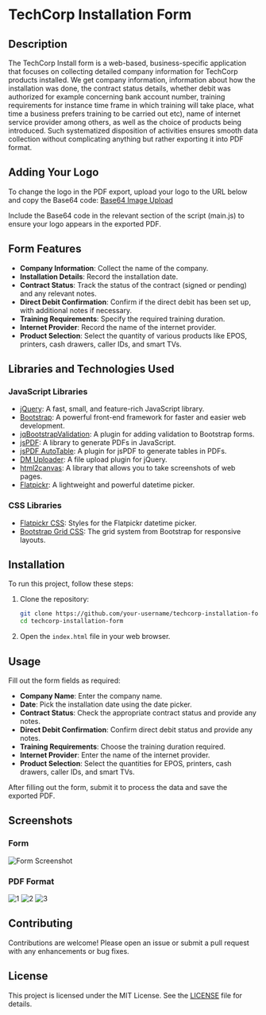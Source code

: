 # TechCorp Installation Form

## Description

The TechCorp Install form is a web-based, business-specific application that focuses on collecting detailed company information for TechCorp products installed. We get company information, information about how the installation was done, the contract status details, whether debit was authorized for example concerning bank account number, training requirements for instance time frame in which training will take place, what time a business prefers training to be carried out etc), name of internet service provider among others, as well as the choice of products being introduced. Such systematized disposition of activities ensures smooth data collection without complicating anything but rather exporting it into PDF format.

## Adding Your Logo

To change the logo in the PDF export, upload your logo to the URL below and copy the Base64 code:
[Base64 Image Upload](https://www.base64-image.de/)

Include the Base64 code in the relevant section of the script (main.js) to ensure your logo appears in the exported PDF.

## Form Features

-  **Company Information**: Collect the name of the company.
-  **Installation Details**: Record the installation date.
-  **Contract Status**: Track the status of the contract (signed or pending) and any relevant notes.
-  **Direct Debit Confirmation**: Confirm if the direct debit has been set up, with additional notes if necessary.
-  **Training Requirements**: Specify the required training duration.
-  **Internet Provider**: Record the name of the internet provider.
-  **Product Selection**: Select the quantity of various products like EPOS, printers, cash drawers, caller IDs, and smart TVs.

## Libraries and Technologies Used

### JavaScript Libraries

-  [jQuery](https://jquery.com/): A fast, small, and feature-rich JavaScript library.
-  [Bootstrap](https://getbootstrap.com/): A powerful front-end framework for faster and easier web development.
-  [jqBootstrapValidation](https://github.com/ReactiveRaven/jqBootstrapValidation): A plugin for adding validation to Bootstrap forms.
-  [jsPDF](https://github.com/parallax/jsPDF): A library to generate PDFs in JavaScript.
-  [jsPDF AutoTable](https://github.com/simonbengtsson/jsPDF-AutoTable): A plugin for jsPDF to generate tables in PDFs.
-  [DM Uploader](https://github.com/danielm/uploader): A file upload plugin for jQuery.
-  [html2canvas](https://github.com/niklasvh/html2canvas): A library that allows you to take screenshots of web pages.
-  [Flatpickr](https://flatpickr.js.org/): A lightweight and powerful datetime picker.

### CSS Libraries

-  [Flatpickr CSS](https://flatpickr.js.org/): Styles for the Flatpickr datetime picker.
-  [Bootstrap Grid CSS](https://getbootstrap.com/docs/4.0/layout/grid/): The grid system from Bootstrap for responsive layouts.

## Installation

To run this project, follow these steps:

1. Clone the repository:
   ```bash
   git clone https://github.com/your-username/techcorp-installation-form.git
   cd techcorp-installation-form
   ```
2. Open the `index.html` file in your web browser.

## Usage

Fill out the form fields as required:

-  **Company Name**: Enter the company name.
-  **Date**: Pick the installation date using the date picker.
-  **Contract Status**: Check the appropriate contract status and provide any notes.
-  **Direct Debit Confirmation**: Confirm direct debit status and provide any notes.
-  **Training Requirements**: Choose the training duration required.
-  **Internet Provider**: Enter the name of the internet provider.
-  **Product Selection**: Select the quantities for EPOS, printers, cash drawers, caller IDs, and smart TVs.

After filling out the form, submit it to process the data and save the exported PDF.

## Screenshots

### Form

![Form Screenshot](form-images/form-screenshot.png)

### PDF Format

![1](form-images/pdf-preview-1.png)
![2](form-images/pdf-preview-2.png)
![3](form-images/pdf-preview-3.png)

## Contributing

Contributions are welcome! Please open an issue or submit a pull request with any enhancements or bug fixes.

## License

This project is licensed under the MIT License. See the [LICENSE](LICENSE) file for details.

